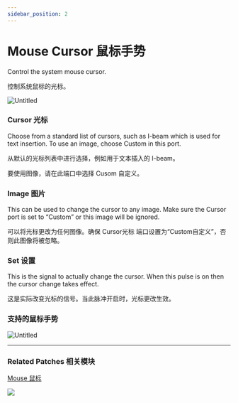 ```yaml
---
sidebar_position: 2
---
```


# Mouse Cursor 鼠标手势

Control the system mouse cursor.

控制系统鼠标的光标。

![Untitled](https://s3.us-west-2.amazonaws.com/secure.notion-static.com/5c2a5ce8-e4f8-4846-9185-fc9eefbdceeb/Untitled.png?X-Amz-Algorithm=AWS4-HMAC-SHA256&X-Amz-Content-Sha256=UNSIGNED-PAYLOAD&X-Amz-Credential=AKIAT73L2G45EIPT3X45%2F20220602%2Fus-west-2%2Fs3%2Faws4_request&X-Amz-Date=20220602T170022Z&X-Amz-Expires=86400&X-Amz-Signature=3e55b6f9c9e19aa5a6aee742c62299cd9537d8af08f92b1c5f78890963120fed&X-Amz-SignedHeaders=host&response-content-disposition=filename%20%3D%22Untitled.png%22&x-id=GetObject)

### Cursor 光标

Choose from a standard list of cursors, such as I-beam which is used for text insertion. To use an image, choose Custom in this port.

从默认的光标列表中进行选择，例如用于文本插入的 I-beam。

要使用图像，请在此端口中选择 Cusom 自定义。

### Image 图片

This can be used to change the cursor to any image. Make sure the Cursor port is set to “Custom” or this image will be ignored.

可以将光标更改为任何图像。确保 Cursor光标 端口设置为“Custom自定义”，否则此图像将被忽略。

### Set 设置

This is the signal to actually change the cursor. When this pulse is on then the cursor change takes effect.

这是实际改变光标的信号。当此脉冲开启时，光标更改生效。

### 支持的鼠标手势

![Untitled](https://s3.us-west-2.amazonaws.com/secure.notion-static.com/f6629bd8-67ce-4c3e-a01a-7d968a9652e6/Untitled.png?X-Amz-Algorithm=AWS4-HMAC-SHA256&X-Amz-Content-Sha256=UNSIGNED-PAYLOAD&X-Amz-Credential=AKIAT73L2G45EIPT3X45%2F20220602%2Fus-west-2%2Fs3%2Faws4_request&X-Amz-Date=20220602T170030Z&X-Amz-Expires=86400&X-Amz-Signature=81e413697658a68bde3833adbc4e4a9aec0f817a4fdd913b0ef01d4ba61f4ca7&X-Amz-SignedHeaders=host&response-content-disposition=filename%20%3D%22Untitled.png%22&x-id=GetObject)

------

### Related Patches 相关模块

[Mouse 鼠标](./../Interaction/Mouse.md)



![](https://s3.us-west-2.amazonaws.com/secure.notion-static.com/ae1c4b4c-1fbf-4841-ac1c-597eb0cb2a69/Untitled.png?X-Amz-Algorithm=AWS4-HMAC-SHA256&X-Amz-Content-Sha256=UNSIGNED-PAYLOAD&X-Amz-Credential=AKIAT73L2G45EIPT3X45%2F20220602%2Fus-west-2%2Fs3%2Faws4_request&X-Amz-Date=20220602T170038Z&X-Amz-Expires=86400&X-Amz-Signature=ca37a50305b7949002280176768820d52a00284c921d452eab4a71f08dce36bf&X-Amz-SignedHeaders=host&response-content-disposition=filename%20%3D%22Untitled.png%22&x-id=GetObject)
